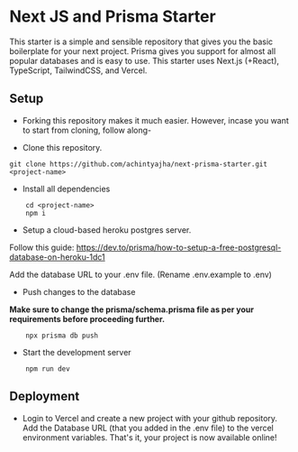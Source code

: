 # Next JS and Prisma Starter

This starter is a simple and sensible repository that gives you the basic boilerplate for your next project. Prisma gives you support for almost all popular databases and is easy to use. This starter uses Next.js (+React), TypeScript, TailwindCSS, and Vercel.

## Setup

- Forking this repository makes it much easier. However, incase you want to start from cloning, follow along-

- Clone this repository.

```shell
git clone https://github.com/achintyajha/next-prisma-starter.git <project-name>
```

- Install all dependencies

```shell
    cd <project-name>
    npm i
```

- Setup a cloud-based heroku postgres server.

Follow this guide: <https://dev.to/prisma/how-to-setup-a-free-postgresql-database-on-heroku-1dc1>

Add the database URL to your .env file. (Rename .env.example to .env)

- Push changes to the database

**Make sure to change the prisma/schema.prisma file as per your requirements before proceeding further.**

```shell
    npx prisma db push
```

- Start the development server

```shell
    npm run dev
```

## Deployment

- Login to Vercel and create a new project with your github repository. Add the Database URL (that you added in the .env file) to the vercel environment variables. That's it, your project is now available online!

